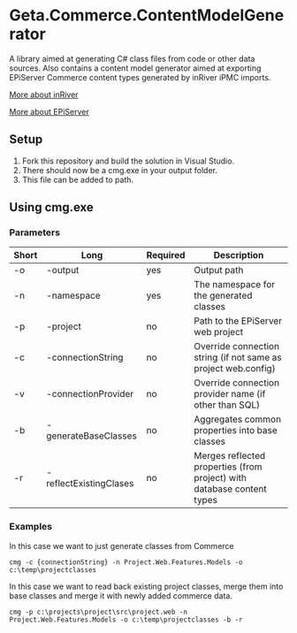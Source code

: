 # Geta.Commerce.ContentModelGenerator
A library aimed at generating C# class files from code or other data sources.
Also contains a content model generator aimed at exporting EPiServer Commerce content types generated by inRiver iPMC imports.

[More about inRiver](https://www.inriver.com/)

[More about EPiServer](https://www.episerver.com/)

## Setup
1. Fork this repository and build the solution in Visual Studio.
2. There should now be a cmg.exe in your output folder.
3. This file can be added to path.

## Using cmg.exe

### Parameters
| Short | Long | Required | Description |
| ----- | -----| -------- | ----------- |
| -o | -output | yes | Output path 
| -n | -namespace | yes | The namespace for the generated classes
| -p | -project | no | Path to the EPiServer web project
| -c | -connectionString | no | Override connection string (if not same as project web.config)
| -v | -connectionProvider | no | Override connection provider name (if other than SQL)
| -b | -generateBaseClasses | no | Aggregates common properties into base classes
| -r | -reflectExistingClases | no | Merges reflected properties (from project) with database content types

### Examples
In this case we want to just generate classes from Commerce
``` 
cmg -c {connectionString} -n Project.Web.Features.Models -o c:\temp\projectclasses
```

In this case we want to read back existing project classes, merge them into base classes and merge it with newly added commerce data.
``` 
cmg -p c:\projects\project\src\project.web -n Project.Web.Features.Models -o c:\temp\projectclasses -b -r
```
